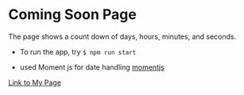 # Coming Soon Page

 The page shows a count down of days, hours, minutes, and seconds.

- To run the app, try `$ npm run start`

- used Moment js for date handling [momentjs](https://momentjs.com)

[Link to My Page](src/index.html)